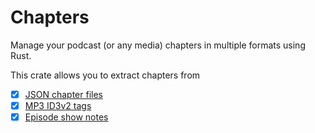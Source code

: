 # Chapters

Manage your podcast (or any media) chapters in multiple formats using Rust.

This crate allows you to extract chapters from

- [x] [JSON chapter files](crate::from_json)
- [x] [MP3 ID3v2 tags](crate::from_mp3_file)
- [x] [Episode show notes](crate::from_description)
